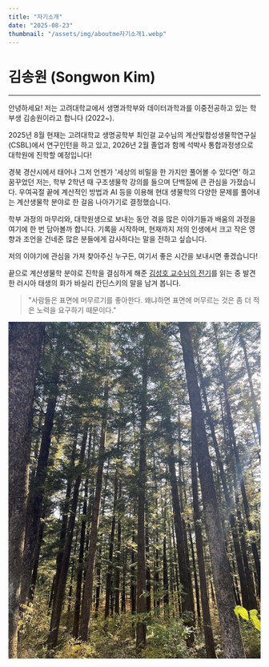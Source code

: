 ```yaml
---
title: "자기소개"
date: "2025-08-23"
thumbnail: "/assets/img/aboutme자기소개1.webp"
---
```


# 김송원 (Songwon Kim)
---

안녕하세요! 저는 고려대학교에서 생명과학부와 데이터과학과를 이중전공하고 있는 학부생 김송원이라고 합니다 (2022~).  

2025년 8월 현재는 고려대학교 생명공학부 최인걸 교수님의 계산및합성생물학연구실(CSBL)에서 연구인턴을 하고 있고, 2026년 2월 졸업과 함께 석박사 통합과정생으로 대학원에 진학할 예정입니다!  

경북 경산시에서 태어나 그저 언젠가 '세상의 비밀을 한 가지만 풀어볼 수 있다면' 하고 꿈꾸었던 저는, 학부 2학년 때 구조생물학 강의를 들으며 단백질에 큰 관심을 가졌습니다. 우여곡절 끝에 계산적인 방법과 AI 등을 이용해 현대 생물학의 다양한 문제를 풀어내는 계산생물학 분야로 한 걸음 나아가기로 결정했습니다.  

학부 과정의 마무리와, 대학원생으로 보내는 동안 겪을 많은 이야기들과 배움의 과정을 여기에 한 번 담아볼까 합니다. 기록을 시작하며, 현재까지 저의 인생에서 크고 작은 영향과 조언을 건네준 많은 분들에게 감사하다는 말을 전하고 싶습니다.  

저의 이야기에 관심을 가져 찾아주신 누구든, 여기서 좋은 시간을 보내시면 좋겠습니다!  

끝으로 계산생물학 분야로 진학을 결심하게 해준 [김성호 교수님의 전기](https://blog.naver.com/bookmid/223748262413)를 읽는 중 발견한 러시아 태생의 화가 바실리 칸딘스키의 말을 남겨 봅니다.
> "사람들은 표면에 머무르기를 좋아한다. 왜냐하면 표면에 머무르는 것은 좀 더 적은 노력을 요구하기 때문이다."

![전나무](/assets/img/aboutme자기소개1.webp "제 이름에 포함된 소나무 송, 소나무 과 중에서 제가 제일 좋아하고 닮고 싶은 전나무입니다.")